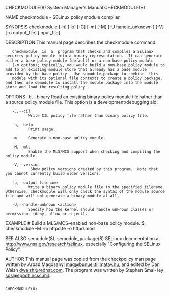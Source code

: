 CHECKMODULE(8)                                                                             System Manager's Manual                                                                             CHECKMODULE(8)



NAME
       checkmodule - SELinux policy module compiler

SYNOPSIS
       checkmodule [-h] [-b] [-C] [-m] [-M] [-U handle_unknown ] [-V] [-o output_file] [input_file]

DESCRIPTION
       This manual page describes the checkmodule command.

       checkmodule  is  a  program that checks and compiles a SELinux security policy module into a binary representation.  It can generate either a base policy module (default) or a non-base policy module
       (-m option); typically, you would build a non-base policy module to add to an existing module store that already has a base module provided by the base policy.  Use semodule_package to combine  this
       module with its optional file contexts to create a policy package, and then use semodule to install the module package into the module store and load the resulting policy.


OPTIONS
       -b,--binary
              Read an existing binary policy module file rather than a source policy module file.  This option is a development/debugging aid.

       -C,--cil
              Write CIL policy file rather than binary policy file.

       -h,--help
              Print usage.

       -m     Generate a non-base policy module.

       -M,--mls
              Enable the MLS/MCS support when checking and compiling the policy module.

       -V,--version
               Show policy versions created by this program.  Note that you cannot currently build older versions.

       -o,--output filename
              Write a binary policy module file to the specified filename.  Otherwise, checkmodule will only check the syntax of the module source file and will not generate a binary module at all.

       -U,--handle-unknown <action>
              Specify how the kernel should handle unknown classes or permissions (deny, allow or reject).


EXAMPLE
       # Build a MLS/MCS-enabled non-base policy module.
       $ checkmodule -M -m httpd.te -o httpd.mod


SEE ALSO
       semodule(8), semodule_package(8) SELinux documentation at http://www.nsa.gov/research/selinux, especially "Configuring the SELinux Policy".



AUTHOR
       This manual page was copied from the checkpolicy man page written by Arpad Magosanyi <mag@bunuel.tii.matav.hu>, and edited by Dan Walsh <dwalsh@redhat.com>.  The program was written by Stephen Smal‐
       ley <sds@epoch.ncsc.mil>.



                                                                                                                                                                                               CHECKMODULE(8)
